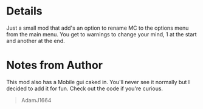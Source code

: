 # Details
Just a small mod that add's an option to rename MC to the options menu from the main menu.
You get to warnings to change your mind, 1 at the start and another at the end.

# Notes from Author
This mod also has a Mobile gui caked in. You'll never see it normally but I decided to add it for fun. Check out the code if you're curious.

>AdamJ1664
